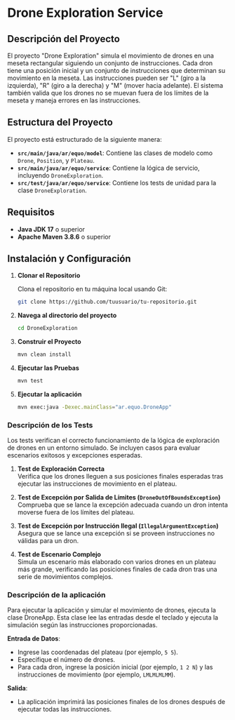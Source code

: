 # Drone Exploration Service

## Descripción del Proyecto

El proyecto "Drone Exploration" simula el movimiento de drones en una meseta rectangular siguiendo un conjunto de instrucciones. Cada dron tiene una posición inicial y un conjunto de instrucciones que determinan su movimiento en la meseta. Las instrucciones pueden ser "L" (giro a la izquierda), "R" (giro a la derecha) y "M" (mover hacia adelante). El sistema también valida que los drones no se muevan fuera de los límites de la meseta y maneja errores en las instrucciones.

## Estructura del Proyecto

El proyecto está estructurado de la siguiente manera:

- **`src/main/java/ar/equo/model`**: Contiene las clases de modelo como `Drone`, `Position`, y `Plateau`.
- **`src/main/java/ar/equo/service`**: Contiene la lógica de servicio, incluyendo `DroneExploration`.
- **`src/test/java/ar/equo/service`**: Contiene los tests de unidad para la clase `DroneExploration`.

## Requisitos

- **Java JDK 17** o superior
- **Apache Maven 3.8.6** o superior

## Instalación y Configuración

1. **Clonar el Repositorio**

   Clona el repositorio en tu máquina local usando Git:

   ```bash
   git clone https://github.com/tuusuario/tu-repositorio.git

2. **Navega al directorio del proyecto**

    ```bash
    cd DroneExploration

3. **Construir el Proyecto**

    ```bash
    mvn clean install

4. **Ejecutar las Pruebas**

    ```bash
    mvn test

5. **Ejecutar la aplicación**

    ```bash
    mvn exec:java -Dexec.mainClass="ar.equo.DroneApp" 

### Descripción de los Tests

Los tests verifican el correcto funcionamiento de la lógica de exploración de drones en un entorno simulado. Se incluyen casos para evaluar escenarios exitosos y excepciones esperadas.

1. **Test de Exploración Correcta**  
   Verifica que los drones lleguen a sus posiciones finales esperadas tras ejecutar las instrucciones de movimiento en el plateau.

2. **Test de Excepción por Salida de Límites (`DroneOutOfBoundsException`)**  
   Comprueba que se lance la excepción adecuada cuando un dron intenta moverse fuera de los límites del plateau.

3. **Test de Excepción por Instrucción Ilegal (`IllegalArgumentException`)**  
   Asegura que se lance una excepción si se proveen instrucciones no válidas para un dron.

4. **Test de Escenario Complejo**  
   Simula un escenario más elaborado con varios drones en un plateau más grande, verificando las posiciones finales de cada dron tras una serie de movimientos complejos.

### Descripción de la aplicación

Para ejecutar la aplicación y simular el movimiento de drones, ejecuta la clase DroneApp. Esta clase lee las entradas desde el teclado y ejecuta la simulación según las instrucciones proporcionadas.

**Entrada de Datos**:
   - Ingrese las coordenadas del plateau (por ejemplo, `5 5`).
   - Especifique el número de drones.
   - Para cada dron, ingrese la posición inicial (por ejemplo, `1 2 N`) y las instrucciones de movimiento (por ejemplo, `LMLMLMLMM`).

**Salida**:
   - La aplicación imprimirá las posiciones finales de los drones después de ejecutar todas las instrucciones.




